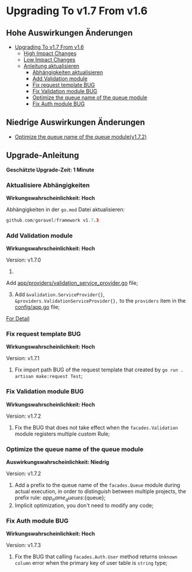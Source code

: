 # Upgrading To v1.7 From v1.6

## Hohe Auswirkungen Änderungen

- [Upgrading To v1.7 From v1.6](#upgrading-to-v17-from-v16)
  - [High Impact Changes](#high-impact-changes)
  - [Low Impact Changes](#low-impact-changes)
  - [Anleitung aktualisieren](#upgrade-guide)
    - [Abhängigkeiten aktualisieren](#updating-dependencies)
    - [Add Validation module](#add-validation-module)
    - [Fix request template BUG](#fix-request-template-bug)
    - [Fix Validation module BUG](#fix-validation-module-bug)
    - [Optimize the queue name of the queue module](#optimize-the-queue-name-of-the-queue-module)
    - [Fix Auth module BUG](#fix-auth-module-bug)

## Niedrige Auswirkungen Änderungen

- [Optimize the queue name of the queue module(v1.7.2)](#optimize-the-queue-name-of-the-queue-module)

## Upgrade-Anleitung

**Geschätzte Upgrade-Zeit: 1 Minute**

### Aktualisiere Abhängigkeiten

**Wirkungswahrscheinlichkeit: Hoch**

Abhängigkeiten in der `go.mod` Datei aktualisieren:

```go
github.com/goravel/framework v1.7.3
```

### Add Validation module

**Wirkungswahrscheinlichkeit: Hoch**

Version: v1.7.0

1.

Add [app/providers/validation_service_provider.go](https://github.com/goravel/goravel/blob/v1.7.0/app/providers/validation_service_provider.go)
file;

3. Add `&validation.ServiceProvider{}`, `&providers.ValidationServiceProvider{},` to the `providers` item in
  the [config/app.go](https://github.com/goravel/goravel/blob/v1.7.0/config/app.go) file;

[For Detail](../basic/validation)

### Fix request template BUG

**Wirkungswahrscheinlichkeit: Hoch**

Version: v1.7.1

1. Fix import path BUG of the request template that created by `go run . artisan make:request Test`;

### Fix Validation module BUG

**Wirkungswahrscheinlichkeit: Hoch**

Version: v1.7.2

1. Fix the BUG that does not take effect when the `facades.Validation` module registers multiple custom Rule;

### Optimize the queue name of the queue module

**Auswirkungswahrscheinlichkeit: Niedrig**

Version: v1.7.2

1. Add a prefix to the queue name of the `facades.Queue` module during actual execution, in order to distinguish between
  multiple projects, the prefix rule: ${app_name}_queues:${queue};
2. Implicit optimization, you don't need to modify any code;

### Fix Auth module BUG

**Wirkungswahrscheinlichkeit: Hoch**

Version: v1.7.3

1. Fix the BUG that calling `facades.Auth.User` method returns `Unknown column` error when the primary key of user table
  is `string` type;
